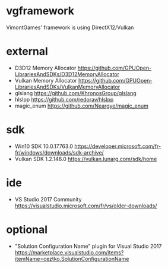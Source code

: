 # vgframework
 VimontGames' framework is using DirectX12/Vulkan
 
# external
- D3D12 Memory Allocator
https://github.com/GPUOpen-LibrariesAndSDKs/D3D12MemoryAllocator
- Vulkan Memory Allocator
https://github.com/GPUOpen-LibrariesAndSDKs/VulkanMemoryAllocator
- glslang
https://github.com/KhronosGroup/glslang
- hlslpp
https://github.com/redorav/hlslpp
- magic_enum
https://github.com/Neargye/magic_enum

# sdk
- Win10 SDK 10.0.17763.0
https://developer.microsoft.com/fr-fr/windows/downloads/sdk-archive/
- Vulkan SDK 1.2.148.0
https://vulkan.lunarg.com/sdk/home

# ide
- VS Studio 2017 Community
https://visualstudio.microsoft.com/fr/vs/older-downloads/

# optional
- "Solution Configuration Name" plugin for Visual Studio 2017
https://marketplace.visualstudio.com/items?itemName=ceztko.SolutionConfigurationName
